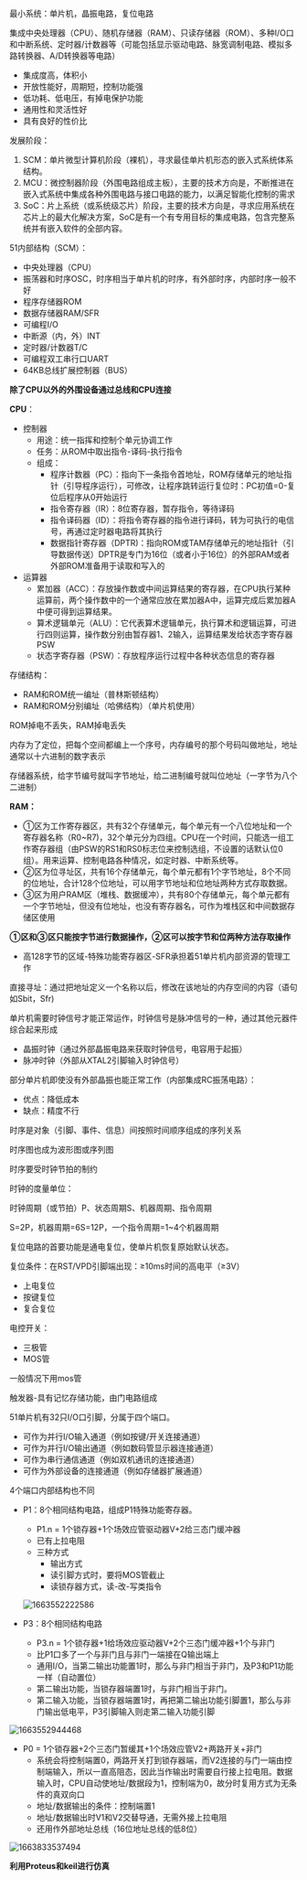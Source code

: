 最小系统：单片机，晶振电路，复位电路

集成中央处理器（CPU）、随机存储器（RAM）、只读存储器（ROM）、多种I/O口和中断系统、定时器/计数器等（可能包括显示驱动电路、脉宽调制电路、模拟多路转换器、A/D转换器等电路）

- 集成度高，体积小
- 开放性能好，周期短，控制功能强
- 低功耗、低电压，有掉电保护功能
- 通用性和灵活性好
- 具有良好的性价比

发展阶段：

1. SCM：单片微型计算机阶段（裸机），寻求最佳单片机形态的嵌入式系统体系结构。
2. MCU：微控制器阶段（外围电路组成主板），主要的技术方向是，不断推进在嵌入式系统中集成各种外围电路与接口电路的能力，以满足智能化控制的需求
3. SoC：片上系统（或系统级芯片）阶段，主要的技术方向是，寻求应用系统在芯片上的最大化解决方案，SoC是有一个有专用目标的集成电路，包含完整系统并有嵌入软件的全部内容。

51内部结构（SCM）：

- 中央处理器（CPU）
- 振荡器和时序OSC，时序相当于单片机的时序，有外部时序，内部时序一般不好
- 程序存储器ROM
- 数据存储器RAM/SFR
- 可编程I/O
- 中断源（内，外）INT
- 定时器/计数器T/C
- 可编程双工串行口UART
- 64KB总线扩展控制器（BUS）

**除了CPU以外的外围设备通过总线和CPU连接**

**CPU**：

- 控制器
  - 用途：统一指挥和控制个单元协调工作
  - 任务：从ROM中取出指令-译码-执行指令
  - 组成：
    - 程序计数器（PC）：指向下一条指令首地址，ROM存储单元的地址指针（引导程序运行），可修改，让程序跳转运行复位时：PC初值=0-复位后程序从0开始运行
    - 指令寄存器（IR）：8位寄存器，暂存指令，等待译码
    - 指令译码器（ID）：将指令寄存器的指令进行译码，转为可执行的电信号，再通过定时器电路将其执行
    - 数据指针寄存器（DPTR)：指向ROM或TAM存储单元的地址指针（引导数据传送）DPTR是专门为16位（或者小于16位）的外部RAM或者外部ROM准备用于读取和写入的
- 运算器
  - 累加器（ACC）：存放操作数或中间运算结果的寄存器，在CPU执行某种运算前，两个操作数中的一个通常应放在累加器A中，运算完成后累加器A中便可得到运算结果。
  - 算术逻辑单元（ALU）：它代表算术逻辑单元，执行算术和逻辑运算，可进行四则运算，操作数分别由暂存器1、2输入，运算结果发给状态字寄存器PSW
  - 状态字寄存器（PSW）：存放程序运行过程中各种状态信息的寄存器

存储结构：

- RAM和ROM统一编址（普林斯顿结构）
- RAM和ROM分别编址（哈佛结构）（单片机使用）

ROM掉电不丢失，RAM掉电丢失

内存为了定位，把每个空间都编上一个序号，内存编号的那个号码叫做地址，地址通常以十六进制的数字表示

存储器系统，给字节编号就叫字节地址，给二进制编号就叫位地址（一字节为八个二进制）

**RAM：**

- ①区为工作寄存器区，共有32个存储单元，每个单元有一个八位地址和一个寄存器名称（R0\~R7)，32个单元分为四组。CPU在一个时间，只能选一组工作寄存器组（由PSW的RS1和RS0标志位来控制选组，不设置的话默认位0组）。用来运算、控制电路各种情况，如定时器、中断系统等。
- ②区为位寻址区，共有16个存储单元，每个单元都有1个字节地址，8个不同的位地址，合计128个位地址，可以用字节地址和位地址两种方式存取数据。
- ③区为用户RAM区（堆栈、数据缓冲），共有80个存储单元，每个单元都有一个字节地址，但没有位地址，也没有寄存器名，可作为堆栈区和中间数据存储区使用

**①区和③区只能按字节进行数据操作，②区可以按字节和位两种方法存取操作**

- 高128字节的区域-特殊功能寄存器区-SFR承担着51单片机内部资源的管理工作

直接寻址：通过把地址定义一个名称以后，修改在该地址的内存空间的内容（语句如Sbit，Sfr)

单片机需要时钟信号才能正常运作，时钟信号是脉冲信号的一种，通过其他元器件综合起来形成

- 晶振时钟（通过外部晶振电路来获取时钟信号，电容用于起振）
- 脉冲时钟（外部从XTAL2引脚输入时钟信号）

部分单片机即使没有外部晶振也能正常工作（内部集成RC振荡电路）：

- 优点：降低成本
- 缺点：精度不行

时序是对象（引脚、事件、信息）间按照时间顺序组成的序列关系

时序图也成为波形图或序列图

时序要受时钟节拍的制约

时钟的度量单位：

时钟周期（或节拍）P、状态周期S、机器周期、指令周期

S=2P，机器周期=6S=12P，一个指令周期=1\~4个机器周期

复位电路的首要功能是通电复位，使单片机恢复原始默认状态。

复位条件：在RST/VPD引脚端出现：≥10ms时间的高电平（≥3V）

- 上电复位
- 按键复位
- 复合复位

电控开关：

- 三极管
- MOS管

一般情况下用mos管

触发器-具有记忆存储功能，由门电路组成

51单片机有32只I/O口引脚，分属于四个端口。

- 可作为并行I/O输入通道（例如按键/开关连接通道）
- 可作为并行I/O输出通道（例如数码管显示器连接通道）
- 可作为串行通信通道（例如双机通讯的连接通道）
- 可作为外部设备的连接通道（例如存储器扩展通道）

4个端口内部结构也不同

- P1：8个相同结构电路，组成P1特殊功能寄存器。

  - P1.n = 1个锁存器+1个场效应管驱动器V+2给三态门缓冲器
  - 已有上拉电阻
  - 三种方式
    - 输出方式
    - 读引脚方式时，要将MOS管截止
    - 读锁存器方式，读-改-写类指令

  ![1663552222586](G:\typoraimg\img\1663552222586.png)

- P3：8个相同结构电路
  - P3.n = 1个锁存器+1给场效应驱动器V+2个三态门缓冲器+1个与非门
  - 比P1口多了一个与非门且与非门一端接在Q输出端上
  - 通用I/O，当第二输出功能置1时，那么与非门相当于非门，及P3和P1功能一样（自动置位）
  - 第二输出功能，当锁存器端置1时，与非门相当于非门。
  - 第二输入功能，当锁存器端置1时，再把第二输出功能引脚置1，那么与非门输出低电平，P3引脚输入则走第二输入功能引脚

![1663552944468](G:\typoraimg\img\1663552944468.png)

- P0 = 1个锁存器+2个三态门暂缓其+1个场效应管V2+两路开关+非门
  - 系统会将控制端置0，两路开关打到锁存器端，而V2连接的与门一端由控制端输入，所以一直高阻态，因此当作输出时需要自行接上拉电阻。数据输入时，CPU自动使地址/数据段为1，控制端为0，故分时复用方式为无条件的真双向口
  - 地址/数据输出的条件：控制端置1
  - 地址/数据输出时V1和V2交替导通，无需外接上拉电阻
  - 还用作外部地址总线（16位地址总线的低8位）

![1663833537494](G:\typoraimg\img\1663833537494.png)

**利用Proteus和keil进行仿真**























